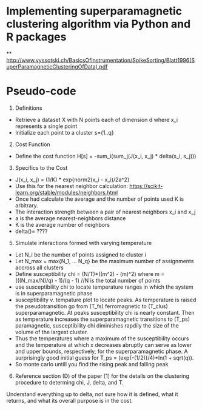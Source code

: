 # Implementing superparamagnetic clustering algorithm via Python and R packages 

** http://www.vyssotski.ch/BasicsOfInstrumentation/SpikeSorting/Blatt1996(SuperParamagneticClusteringOfData).pdf

# Pseudo-code

1. Definitions

- Retrieve a dataset X with N points each of dimension d where x_i represents a single point
- Initialize each point to a cluster s={1..q}
2. Cost Function
- Define the cost function H[s] = -sum_i(sum_j(J(x_i, x_j) * delta(s_i, s_j)))
3. Specifics to the Cost
- J(x_i, x_j) = (1/K) * exp{norm2(x_i - x_i)/2a^2}
- Use this for the nearest neighbor calculation: https://scikit-learn.org/stable/modules/neighbors.html
- Once had calculate the average and the number of points used K is arbitrary.
- The interaction strength between a pair of nearest neighbors x_i and x_j
- a is the average nearest-neighbors distance
- K is the average number of neighbors
- delta()= ????
5. Simulate interactions formed with varying temperature
- Let N_i be the number of points assigned to cluster i
- Let N_max = max{N_1, ... N_q} be the maximum number of assignments accross all clusters
- Define susceptibility chi = (N/T)*((m^2) - (m)^2) where m = (((N_max/N)/q) - 1)/(q - 1) //N is the total number of points
- use susceptibility chi to locate temperature ranges in which the system is in superparamagnetic phase
- susceptibility v. tempature plot to locate peaks. As temperature is raised the pseudotransition go from (T_fs) ferromagnetic to (T_clus) superparamagnetic. At peaks susceptibility chi is nearly constant. Then as temperature increases the superparamagnetic transitions to (T_ps) paramagnetic, susceptibility chi diminishes rapdily the size of the volume of the largest cluster. 
- Thus the temperatures where a maximum of the susceptibility occurs and the temperature at which x decreases abruptly can serve as lower and upper bounds,
respectively, for the superparamagnetic phase. A surprisingly good initial guess for T_ps = (exp{-(1/2)}/4)*ln(1 + sqrt(q)).
- So monte carlo untill you find the rising peak and falling peak
6. Reference section (D) of the paper [1] for the details on the clustering procedure to determing chi, J, delta, and T.

Understand everything up to delta, not sure how it is defined, what it returns, and what its overall purpose is in the cost.



